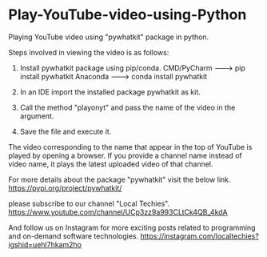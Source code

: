 # Play-YouTube-video-using-Python
Playing YouTube video using "pywhatkit" package in python.

Steps involved in viewing the video is as follows:
1. Install pywhatkit package using pip/conda.
CMD/PyCharm ---> pip install pywhatkit
Anaconda ---> conda install pywhatkit

2. In an IDE import the installed package pywhatkit as kit.
3. Call the method "playonyt" and pass the name of the video in the argument.
4. Save the file and execute it.

The video corresponding to the name that appear in the top of YouTube is played by opening a browser. If you provide a channel name instead of video name, it plays the latest uploaded video of that channel.

For more details about the package "pywhatkit" visit the below link.
https://pypi.org/project/pywhatkit/

please subscribe to our channel "Local Techies".
https://www.youtube.com/channel/UCp3zz9a993CLtCk4QB_4kdA

And follow us on Instagram for more exciting posts related to programming and on-demand software technologies.
https://instagram.com/localtechies?igshid=uehl7hkam2ho
